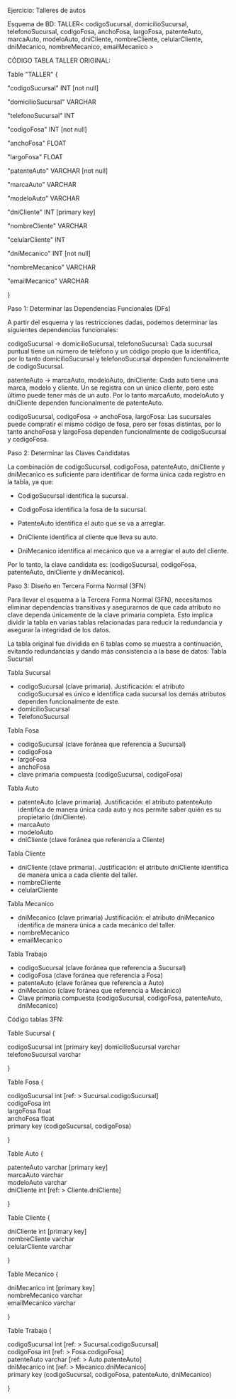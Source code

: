 Ejercicio: Talleres de autos 

Esquema de BD: TALLER< codigoSucursal, domicilioSucursal, telefonoSucursal, codigoFosa, anchoFosa, largoFosa, patenteAuto, marcaAuto, modeloAuto, dniCliente, nombreCliente, celularCliente, dniMecanico, nombreMecanico, emailMecanico > 

CÓDIGO TABLA TALLER ORIGINAL: 

Table "TALLER" { 

  "codigoSucursal" INT [not null] 

  "domicilioSucursal" VARCHAR 

  "telefonoSucursal" INT 

  "codigoFosa" INT [not null] 

  "anchoFosa" FLOAT 

  "largoFosa" FLOAT  

  "patenteAuto" VARCHAR [not null] 

  "marcaAuto" VARCHAR 

  "modeloAuto" VARCHAR 

  "dniCliente" INT [primary key] 

  "nombreCliente" VARCHAR 

  "celularCliente" INT 

  "dniMecanico" INT [not null] 

  "nombreMecanico" VARCHAR 

  "emailMecanico" VARCHAR 

} 

 

Paso 1: Determinar las Dependencias Funcionales (DFs) 

A partir del esquema y las restricciones dadas, podemos determinar las siguientes dependencias funcionales: 

codigoSucursal -> domicilioSucursal, telefonoSucursal: Cada sucursal puntual tiene un número de teléfono y un código propio que la identifica, por lo tanto domicilioSucursal y telefonoSucursal dependen funcionalmente de codigoSucursal.  

patenteAuto -> marcaAuto, modeloAuto, dniCliente: Cada auto tiene una marca, modelo y cliente. Un se registra con un único cliente, pero este último puede tener más de un auto. Por lo tanto marcaAuto, modeloAuto y dniCliente dependen funcionalmente de patenteAuto.  

codigoSucursal, codigoFosa -> anchoFosa, largoFosa: Las sucursales puede compratir el mismo código de fosa, pero ser fosas distintas, por lo tanto anchoFosa y largoFosa dependen funcionalmente de codigoSucursal y codigoFosa.  

 

Paso 2: Determinar las Claves Candidatas 

La combinación de codigoSucursal, codigoFosa, patenteAuto, dniCliente y dniMecanico es suficiente para identificar de forma única cada registro en la tabla, ya que: 

- CodigoSucursal identifica la sucursal. 

- CodigoFosa identifica la fosa de la sucursal. 

- PatenteAuto identifica el auto que se va a arreglar. 

- DniCliente identifica al cliente que lleva su auto. 

- DniMecanico identifica al mecánico que va a arreglar el auto del cliente. 

Por lo tanto, la clave candidata es: (codigoSucursal, codigoFosa, patenteAuto, dniCliente y dniMecanico). 

 

Paso 3: Diseño en Tercera Forma Normal (3FN) 

Para llevar el esquema a la Tercera Forma Normal (3FN), necesitamos eliminar dependencias transitivas y asegurarnos de que cada atributo no clave dependa únicamente de la clave primaria completa. Esto implica dividir la tabla en varias tablas relacionadas para reducir la redundancia y asegurar la integridad de los datos. 

La tabla original fue dividida en 6 tablas como se muestra a continuación, evitando redundancias y dando más consistencia a la base de datos:
Tabla Sucursal  

Tabla Sucursal
- codigoSucursal  (clave primaria). Justificación: el atributo codigoSucursal es único e identifica cada sucursal los demás atributos dependen funcionalmente de este.  
- domicilioSucursal 
- TelefonoSucursal 


Tabla Fosa 

- codigoSucursal (clave foránea que referencia a Sucursal) 
- codigoFosa 
- largoFosa 
- anchoFosa 
- clave primaria compuesta (codigoSucursal, codigoFosa) 


Tabla Auto 

- patenteAuto (clave primaria). Justificación: el atributo patenteAuto identifica de manera única cada auto y nos permite saber quién es su propietario (dniCliente).  
- marcaAuto 
- modeloAuto 
- dniCliente (clave foránea que referencia a Cliente) 

 

Tabla Cliente 

- dniCliente (clave primaria). Justificación: el atributo dniCliente identifica de manera unica a cada cliente del taller. 
- nombreCliente  
- celularCliente 
 

Tabla Mecanico 

- dniMecanico (clave primaria) Justificación: el atributo dniMecanico identifica de manera única a cada mecánico del taller. 
- nombreMecanico 
- emailMecanico 


Tabla Trabajo 

- codigoSucursal (clave foránea que referencia a Sucursal) 
- codigoFosa (clave foránea que referencia a Fosa) 
- patenteAuto (clave foránea que referencia a Auto) 
- dniMecanico (clave foránea que referencia a Mecánico) 
- Clave primaria compuesta (codigoSucursal, codigoFosa, patenteAuto, dniMecanico) 

Código tablas 3FN: 

Table Sucursal { 

codigoSucursal int [primary key]                                                                                                              domicilioSucursal varchar                                                          
telefonoSucursal varchar 

} 

Table Fosa { 

codigoSucursal int [ref: > Sucursal.codigoSucursal]                   
codigoFosa int                                                                                
largoFosa float                                                                                         
anchoFosa float                                                                                               
primary key (codigoSucursal, codigoFosa) 

} 

Table Auto { 

patenteAuto varchar [primary key]                                                              
marcaAuto varchar                                                                                     
modeloAuto varchar                                                                                               
dniCliente int [ref: > Cliente.dniCliente] 

} 

Table Cliente { 

dniCliente int [primary key]                                                                         
nombreCliente varchar                                                                   
celularCliente varchar 

}  

Table Mecanico { 

dniMecanico int [primary key]                                                                 
nombreMecanico varchar                                                                   
emailMecanico varchar 

} 

Table Trabajo { 

codigoSucursal int [ref: > Sucursal.codigoSucursal]                            
codigoFosa int [ref: > Fosa.codigoFosa]                                                
patenteAuto varchar [ref: > Auto.patenteAuto]                                            
dniMecanico int [ref: > Mecanico.dniMecanico]                                          
primary key (codigoSucursal, codigoFosa, patenteAuto, dniMecanico) 

} 